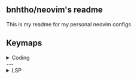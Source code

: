 ## bnhtho/neovim's readme
This is my readme for my personal neovim configs

## Keymaps

<details>
  <summary>Coding</summary>


| Mode    | Keymap      | Function                                                   |
|---------|-------------|------------------------------------------------------------|
| Normal  | <kbd><leader></kbd> + <kbd>a</kbd> | Select all lines from the cursor position to the end of the file |
| Normal  | <kbd><leader></kbd> + <kbd>h</kbd> | Move to the window to the left |
| Normal  | <kbd><leader></kbd> + <kbd>j</kbd> | Move to the window below |
| Normal  | <kbd><leader></kbd> + <kbd>k</kbd> | Move to the window above |
| Normal  | <kbd><leader></kbd> + <kbd>l</kbd> | Move to the window to the right |
| Normal  | <kbd>s</kbd> + <kbd>j</kbd> | Split the current window horizontally and switch to the new window |
| Normal  | <kbd>s</kbd> + <kbd>l</kbd> | Split the current window vertically and switch to the new window |
| Normal  | <kbd>Ctrl</kbd> + <kbd>s</kbd> | Save the current file |
| Visual  | <kbd>></kbd> | Indent the selected lines to the right and maintain selection |
| Visual  | <kbd><</kbd> | Indent the selected lines to the left and maintain selection |
| Normal, Command | <kbd>Ctrl</kbd> + <kbd>h</kbd> | Navigate to the window to the left |
| Normal, Command | <kbd>Ctrl</kbd> + <kbd>l</kbd> | Navigate to the window to the right |
| Normal, Command | <kbd>Ctrl</kbd> + <kbd>k</kbd> | Navigate to the window above |
| Normal, Command | <kbd>Ctrl</kbd> + <kbd>j</kbd> | Navigate to the window below |
| Normal  | <kbd>Shift</kbd> + <kbd>Tab</kbd> | Switch to the last edited buffer |
| Normal  | <kbd><leader></kbd> + <kbd>w</kbd> | Close the current buffer |
| Normal  | <kbd>D</kbd> | Copy the current line or selection |
| Visual  | <kbd>Ctrl</kbd> + <kbd>d</kbd> | Copy the previous line in visual mode and maintain selection |
| Normal  | <kbd>j</kbd> | Move down a line, or down a wrapped line if line wrapping is enabled |
| Normal  | <kbd>k</kbd> | Move up a line, or up a wrapped line if line wrapping is enabled |
| Normal  | <kbd><leader></kbd> + <kbd>g</kbd> | Trigger live grep |
| Normal  | <kbd>q</kbd> + <kbd>:</kbd> | Placeholder for a custom command |
| Normal  | <kbd><leader></kbd> + <kbd>t</kbd> | Toggle the Neotree file explorer |
| Normal  | <kbd>Esc</kbd> | Close all floating windows |
| Normal  | <kbd><leader></kbd> + <kbd>`</kbd> | Toggle the terminal |
| Normal  | <kbd>b</kbd> + <kbd>j</kbd> | Split the buffer horizontally |
| Normal  | <kbd>b</kbd> + <kbd>h</kbd> | Split the buffer vertically |
| Command | <kbd>Down</kbd> | Move down the autocomplete suggestion list |
| Command | <kbd>Up</kbd> | Move up the autocomplete suggestion list |

</details>
---
<details>

<summary>LSP</summary>

| Mode  | Keymap              | Function                                                 |
|-------|---------------------|----------------------------------------------------------|
| Normal | <kbd>g</kbd> + <kbd>D</kbd> | Go to the declaration of the symbol under the cursor |
| Visual | <kbd>F</kbd> | Search and Replace |
| Normal | <kbd>g</kbd> + <kbd>d</kbd> | Go to the definition of the symbol under the cursor |
| Normal | <kbd>K</kbd> | Show hover information for the symbol under the cursor |
| Normal | <kbd>gi</kbd> | Go to the implementation of the symbol under the cursor |
| Normal | <kbd>Ctrl</kbd> + <kbd>k</kbd> | Show signature help for the function under the cursor |
| Normal | <kbd><<leader>></kbd> + <kbd>wa</kbd> | Add the current workspace folder |
| Normal | <kbd><<leader>></kbd> + <kbd>wr</kbd> | Remove the current workspace folder |
| Normal | <kbd><<leader>></kbd> + <kbd>wl</kbd> | List all workspace folders |
| Normal | <kbd><<leader>></kbd> + <kbd>D</kbd> | Go to the type definition of the symbol under the cursor |
| Normal | <kbd><<leader>></kbd> + <kbd>rn</kbd> | Rename the symbol under the cursor |
| Normal | <kbd><<leader>></kbd> + <kbd>ca</kbd> | Show code actions available for the symbol under the cursor |
| Normal | <kbd>gr</kbd> | Show references to the symbol under the cursor |
| Normal | <kbd><<leader>></kbd> + <kbd>f</kbd> | Format the current buffer asynchronously |

</details>
